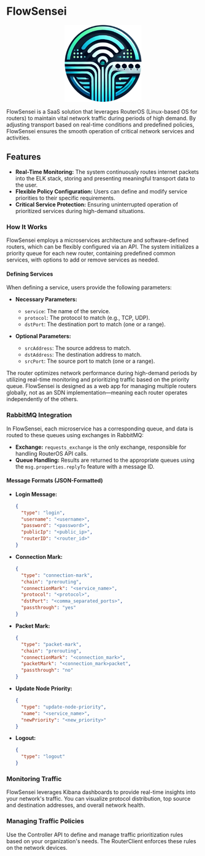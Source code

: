 # FlowSensei

<p align="center">
  <img src="FlowSensei.png" alt="Logo" width="200"/>
</p>

FlowSensei is a SaaS solution that leverages RouterOS (Linux-based OS for routers) to maintain vital network traffic during periods of high demand. By adjusting transport based on real-time conditions and predefined policies, FlowSensei ensures the smooth operation of critical network services and activities.

## Features

- **Real-Time Monitoring:** The system continuously routes internet packets into the ELK stack, storing and presenting meaningful transport data to the user.
- **Flexible Policy Configuration:** Users can define and modify service priorities to their specific requirements.
- **Critical Service Protection:** Ensuring uninterrupted operation of prioritized services during high-demand situations.

### How It Works

FlowSensei employs a microservices architecture and software-defined routers, which can be flexibly configured via an API. The system initializes a priority queue for each new router, containing predefined common services, with options to add or remove services as needed.

#### Defining Services

When defining a service, users provide the following parameters:

- **Necessary Parameters:**
  - `service`: The name of the service.
  - `protocol`: The protocol to match (e.g., TCP, UDP).
  - `dstPort`: The destination port to match (one or a range).

- **Optional Parameters:**
  - `srcAddress`: The source address to match.
  - `dstAddress`: The destination address to match.
  - `srcPort`: The source port to match (one or a range).

The router optimizes network performance during high-demand periods by utilizing real-time monitoring and prioritizing traffic based on the priority queue. FlowSensei is designed as a web app for managing multiple routers globally, not as an SDN implementation—meaning each router operates independently of the others.

### RabbitMQ Integration

In FlowSensei, each microservice has a corresponding queue, and data is routed to these queues using exchanges in RabbitMQ:

- **Exchange:** `requests_exchange` is the only exchange, responsible for handling RouterOS API calls.
- **Queue Handling:** Results are returned to the appropriate queues using the `msg.properties.replyTo` feature with a message ID.

#### Message Formats (JSON-Formatted)

- **Login Message:**
  ```json
  {
    "type": "login",
    "username": "<username>",
    "password": "<password>",
    "publicIp": "<public_ip>",
    "routerID": "<router_id>"
  }
  ```

- **Connection Mark:**
  ```json
  {
    "type": "connection-mark",
    "chain": "prerouting",
    "connectionMark": "<service_name>",
    "protocol": "<protocol>",
    "dstPort": "<comma_separated_ports>",
    "passthrough": "yes"
  }
  ```

- **Packet Mark:**
  ```json
  {
    "type": "packet-mark",
    "chain": "prerouting",
    "connectionMark": "<connection_mark>",
    "packetMark": "<connection_mark>packet",
    "passthrough": "no"
  }
  ```

- **Update Node Priority:**
  ```json
  {
    "type": "update-node-priority",
    "name": "<service_name>",
    "newPriority": "<new_priority>"
  }
  ```

- **Logout:**
  ```json
  {
    "type": "logout"
  }
  ```

### Monitoring Traffic

FlowSensei leverages Kibana dashboards to provide real-time insights into your network's traffic. You can visualize protocol distribution, top source and destination addresses, and overall network health.

### Managing Traffic Policies

Use the Controller API to define and manage traffic prioritization rules based on your organization's needs. The RouterClient enforces these rules on the network devices.
